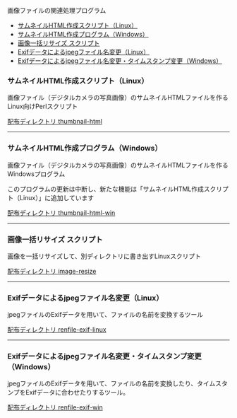 画像ファイルの関連処理プログラム

- [サムネイルHTML作成スクリプト（Linux）](#サムネイルhtml作成スクリプトlinux)
- [サムネイルHTML作成プログラム（Windows）](#サムネイルhtml作成プログラムwindows)
- [画像一括リサイズ スクリプト](#画像一括リサイズ-スクリプト)
- [Exifデータによるjpegファイル名変更（Linux）](#exifデータによるjpegファイル名変更linux)
- [Exifデータによるjpegファイル名変更・タイムスタンプ変更（Windows）](#exifデータによるjpegファイル名変更タイムスタンプ変更windows)

### サムネイルHTML作成スクリプト（Linux）

画像ファイル（デジタルカメラの写真画像）のサムネイルHTMLファイルを作るLinux向けPerlスクリプト

[配布ディレクトリ thumbnail-html](thumbnail-html/)

---
### サムネイルHTML作成プログラム（Windows）

画像ファイル（デジタルカメラの写真画像）のサムネイルHTMLファイルを作るWindowsプログラム

このプログラムの更新は中断し、新たな機能は「サムネイルHTML作成スクリプト（Linux）」に追加しています

[配布ディレクトリ thumbnail-html-win](thumbnail-html-win/)

---
### 画像一括リサイズ スクリプト

画像を一括リサイズして、別ディレクトリに書き出すLinuxスクリプト

[配布ディレクトリ image-resize](image-resize/)

---
### Exifデータによるjpegファイル名変更（Linux）

jpegファイルのExifデータを用いて、ファイルの名前を変換するツール

[配布ディレクトリ renfile-exif-linux](renfile-exif-linux/)

---
### Exifデータによるjpegファイル名変更・タイムスタンプ変更（Windows）

jpegファイルのExifデータを用いて、ファイルの名前を変換したり、タイムスタンプをExifデータに合わせたりするツール。 

[配布ディレクトリ renfile-exif-win](renfile-exif-win/)

